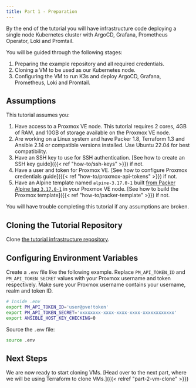 ```yaml
---
title: Part 1 - Preparation
---
```


By the end of the tutorial you will have infrastructure code deploying a single node Kubernetes cluster with ArgoCD, Grafana, Prometheus Operator, Loki and Promtail.

You will be guided through the following stages:

1. Preparing the example repository and all required credentials.
1. Cloning a VM to be used as our Kubernetes node.
3. Configuring the VM to run K3s and deploy ArgoCD, Grafana, Prometheus, Loki and Promtail.

## Assumptions

This tutorial assumes you:

1. Have access to a Proxmox VE node. This tutorial requires 2 cores, 4GB of RAM, and 10GB of storage available on the Proxmox VE node.
1. Are working on a Linux system and have Packer 1.8, Terraform 1.3 and Ansible 2.14 or compatible versions installed. Use Ubuntu 22.04 for best compatibility.
1. Have an SSH key to use for SSH authentication. [See how to create an SSH key guide]({{< ref "how-to/ssh-keys" >}}) if not.
1. Have a user and token for Proxmox VE. [See how to configure Proxmox credentials guide]({{< ref "how-to/proxmox-api-tokens" >}}) if not.
1. Have an Alpine template named `alpine-3.17.0-1` built [from Packer Alpine tag `3.17.0-1`](https://github.com/LKummer/packer-alpine/releases/tag/3.17.0-1) in your Proxmox VE node. [See how to build the Proxmox template]({{< ref "how-to/packer-template" >}}) if not.

You will have trouble completing this tutorial if any assumptions are broken.

## Cloning the Tutorial Repository

Clone [the tutorial infrastructure repository](https://github.com/LKummer/homelab-tutorial-infrastructure).

## Configuring Environment Variables

Create a `.env` file like the following example.
Replace `PM_API_TOKEN_ID` and `PM_API_TOKEN_SECRET` values with your Proxmox username and token respectively.
Make sure your Proxmox username contains your username, realm and token ID.

```bash
# Inside .env
export PM_API_TOKEN_ID='user@pve!token'
export PM_API_TOKEN_SECRET='xxxxxxxx-xxxx-xxxx-xxxx-xxxxxxxxxxxx'
export ANSIBLE_HOST_KEY_CHECKING=0
```

Source the `.env` file:

```bash
source .env
```

## Next Steps

We are now ready to start cloning VMs.
[Head over to the next part, where we will be using Terraform to clone VMs.]({{< relref "part-2-vm-clone" >}})
